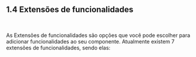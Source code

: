  ## 1.4 Extensões de funcionalidades
<br>

As Extensões de funcionalidades são opções que você pode escolher para adicionar funcionalidades ao seu componente. Atualmente existem 7 extensões de funcionalidades, sendo elas: